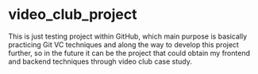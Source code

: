 # video_club_project

This is just testing project within GitHub, which main purpose is basically practicing Git VC techniques and along the way to develop this project further, so in the future it can be the project that could obtain my frontend and backend techniques through video club case study.
